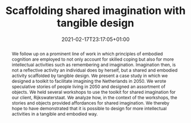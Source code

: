 ---
members: ["PLevy"]
slug: scaffolding-shared-imagination-with-tangible-design
title: Scaffolding shared imagination with tangible design
layout: single
searchFilter: Publication
searchWeight: 8
publitype: inproceedings
subsection: conference
philodesigncores: true
researchpage: true
front: false
frontdescription: "Un article publié à la conférence internationale TEI21"
research: 
    -  philodesigncores
institution:
    logo: TUe
    short: 'TU/e'
    name: "Eindhoven University of Technology"
    web: "https://www.tue.nl/en/"
    colo: "#c72125"
chaire: false
date: 2021-02-17T23:17:05+01:00
citation:
    authors:
        1: ["Smith", "Maarten", "M."]
        2: ["van der Zwan", "Sander", "S."]
        3: ["Bruineberg", "Jelle", "J.P."]
        4: ["Levy", "Pierre", "P."]
        5: ["Hummels", "Caroline", "C.C.M."]
    year: 2017
    title: "Scaffolding shared imagination with tangible design"
    proceedings: "Fifteenth International Conference on Tangible, Embedded, and Embodied Interaction - TEI21"
    publisher: ["ACM", "Salzburg, Austria"]
    doi: "10.1145/3430524.3440639"
reference: "Maarten L. Smith, Sander van der Zwan, Jelle P. Bruineberg, Pierre D. Lévy, and Caroline C. M. Hummels. 2021. Scaffolding shared imagination with tangible design. In Fifteenth International Conference on Tangible, Embedded, and Embodied Interaction (TEI ’21), February 14–17, 2021, Salzburg, Austria. ACM, New York, NY, USA, 9 pages. https://doi.org/10.1145/3430524.3440639"
abstract: "We follow up on a prominent line of work in which principles of embodied cognition are employed to not only account for skilled coping but also for more intellectual activities such as remembering and imagination. Imagination then, is not a reflective activity an individual does by herself, but a shared and embodied activity scaffolded by tangible design. We present a case study in which we designed a toolkit to facilitate imagining the Netherlands in 2050. We wrote speculative stories of people living in 2050 and designed an assortment of objects. We held several workshops to use the toolkit for shared imagination for our client, Rijkswaterstaat. We analyze how, in the context of the workshops, the stories and objects provided affordances for shared imagination. We thereby hope to have demonstrated that it is possible to design for more intellectual activities in a tangible and embodied way."
link:
    5: ["dissertation", "dissertation", "https://doi.org/10.1145/3430524.3440639"]
video:
    video1:
        youtube: "WXdUwaDHmLQ"
        title: "Scaffolding shared imagination with tangible design"
        speaker: "Maarten L. Smith, Sander van der Zwan, Jelle P. Bruineberg, Pierre D. Lévy, and Caroline C. M. Hummels."
---
